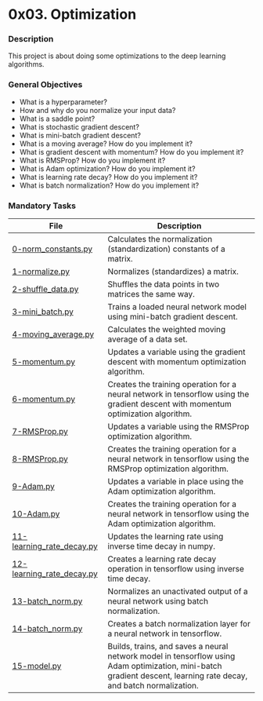 # 0x03. Optimization

### Description

This project is about doing some optimizations to the deep learning algorithms.

### General Objectives

* What is a hyperparameter?
* How and why do you normalize your input data?
* What is a saddle point?
* What is stochastic gradient descent?
* What is mini-batch gradient descent?
* What is a moving average? How do you implement it?
* What is gradient descent with momentum? How do you implement it?
* What is RMSProp? How do you implement it?
* What is Adam optimization? How do you implement it?
* What is learning rate decay? How do you implement it?
* What is batch normalization? How do you implement it?

### Mandatory Tasks

| File | Description |
| ------ | ------ |
| [0-norm_constants.py](0-norm_constants.py) | Calculates the normalization (standardization) constants of a matrix. |
| [1-normalize.py](1-normalize.py) | Normalizes (standardizes) a matrix. |
| [2-shuffle_data.py](2-shuffle_data.py) | Shuffles the data points in two matrices the same way. |
| [3-mini_batch.py](3-mini_batch.py) | Trains a loaded neural network model using mini-batch gradient descent. |
| [4-moving_average.py](4-moving_average.py) | Calculates the weighted moving average of a data set. |
| [5-momentum.py](5-momentum.py) | Updates a variable using the gradient descent with momentum optimization algorithm. |
| [6-momentum.py](6-momentum.py) | Creates the training operation for a neural network in tensorflow using the gradient descent with momentum optimization algorithm. |
| [7-RMSProp.py](7-RMSProp.py) | Updates a variable using the RMSProp optimization algorithm. |
| [8-RMSProp.py](8-RMSProp.py) | Creates the training operation for a neural network in tensorflow using the RMSProp optimization algorithm. |
| [9-Adam.py](9-Adam.py) | Updates a variable in place using the Adam optimization algorithm. |
| [10-Adam.py](10-Adam.py) | Creates the training operation for a neural network in tensorflow using the Adam optimization algorithm. |
| [11-learning_rate_decay.py](11-learning_rate_decay.py) | Updates the learning rate using inverse time decay in numpy. |
| [12-learning_rate_decay.py](12-learning_rate_decay.py) | Creates a learning rate decay operation in tensorflow using inverse time decay. |
| [13-batch_norm.py](13-batch_norm.py) | Normalizes an unactivated output of a neural network using batch normalization. |
| [14-batch_norm.py](14-batch_norm.py) | Creates a batch normalization layer for a neural network in tensorflow. |
| [15-model.py](15-model.py) | Builds, trains, and saves a neural network model in tensorflow using Adam optimization, mini-batch gradient descent, learning rate decay, and batch normalization. |
